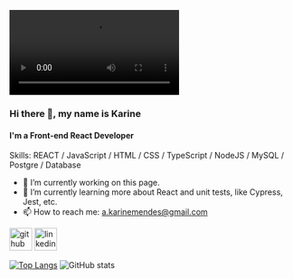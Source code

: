 ![github](https://user-images.githubusercontent.com/80694430/152067758-57f8a4b2-322f-4d2e-89b9-e7f0d464dc89.mp4)

### Hi there 👋, my name is Karine
#### I'm a Front-end React Developer





Skills: REACT / JavaScript / HTML / CSS / TypeScript / NodeJS / MySQL / Postgre / Database

- 🔭 I’m currently working on this page. 
- 🌱 I’m currently learning more about React and unit tests, like Cypress, Jest, etc. 
- 📫 How to reach me: a.karinemendes@gmail.com 


[<img src='https://cdn.jsdelivr.net/npm/simple-icons@3.0.1/icons/github.svg' alt='github' height='40'>](https://github.com/karinemendesgit)  [<img src='https://cdn.jsdelivr.net/npm/simple-icons@3.0.1/icons/linkedin.svg' alt='linkedin' height='40'>](https://www.linkedin.com/in/karine-mendes/)  

[![Top Langs](https://github-readme-stats.vercel.app/api/top-langs/?username=karinemendesgit)](https://github.com/anuraghazra/github-readme-stats)         ![GitHub stats](https://github-readme-stats.vercel.app/api?username=karinemendesgit&show_icons=true&count_private=true)  




